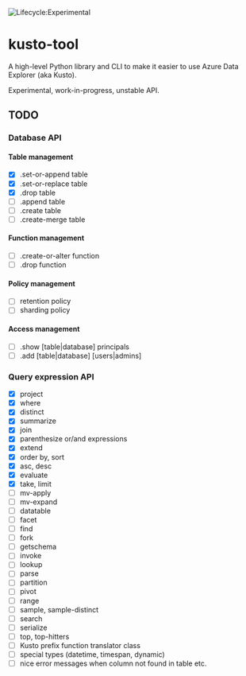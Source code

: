 ![Lifecycle:Experimental](https://img.shields.io/badge/Lifecycle-Experimental-339999)

# kusto-tool

A high-level Python library and CLI to make it easier to use Azure Data Explorer
(aka Kusto).

Experimental, work-in-progress, unstable API.

## TODO

### Database API

#### Table management 

- [x] .set-or-append table
- [x] .set-or-replace table
- [x] .drop table
- [ ] .append table
- [ ] .create table
- [ ] .create-merge table
 
#### Function management

- [ ] .create-or-alter function
- [ ] .drop function

#### Policy management

- [ ] retention policy
- [ ] sharding policy

#### Access management

- [ ] .show [table|database] principals
- [ ] .add [table|database] [users|admins]

### Query expression API

- [x] project
- [x] where
- [x] distinct
- [x] summarize
- [x] join
- [x] parenthesize or/and expressions
- [x] extend
- [x] order by, sort
- [x] asc, desc
- [x] evaluate
- [x] take, limit
- [ ] mv-apply
- [ ] mv-expand
- [ ] datatable
- [ ] facet
- [ ] find
- [ ] fork
- [ ] getschema
- [ ] invoke
- [ ] lookup
- [ ] parse
- [ ] partition
- [ ] pivot
- [ ] range
- [ ] sample, sample-distinct
- [ ] search
- [ ] serialize
- [ ] top, top-hitters
- [ ] Kusto prefix function translator class
- [ ] special types (datetime, timespan, dynamic)
- [ ] nice error messages when column not found in table etc.